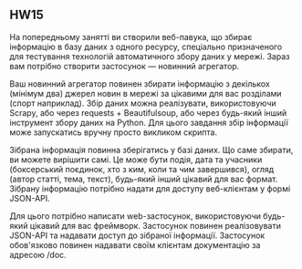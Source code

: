 ## HW15

На попередньому занятті ви створили веб-павука, що збирає інформацію в базу даних з одного ресурсу, спеціально призначеного для тестування технологій автоматичного збору даних у мережі. Зараз вам потрібно створити застосунок — новинний агрегатор.

Ваш новинний агрегатор повинен збирати інформацію з декількох (мінімум два) джерел новин в мережі за цікавими для вас розділами (спорт наприклад). Збір даних можна реалізувати, використовуючи Scrapy, або через requests + Beautifulsoup, або через будь-який інший інструмент збору даних на Python. Для цього завдання збір інформації може запускатись вручну просто викликом скрипта.

Зібрана інформація повинна зберігатись у базі даних. Що саме збирати, ви можете вирішити самі. Це може бути подія, дата та учасники (боксерський поєдинок, хто з ким, коли та чим завершився), огляд (автор статті, тема, текст), будь-який інший цікавий для вас формат. Зібрану інформацію потрібно надати для доступу веб-клієнтам у формі JSON-API.

Для цього потрібно написати web-застосунок, використовуючи будь-який цікавий для вас фреймворк. Застосунок повинен реалізовувати JSON-API та надавати доступ до зібраної інформації. Застосунок обов'язково повинен надавати своїм клієнтам документацію за адресою /doc.
